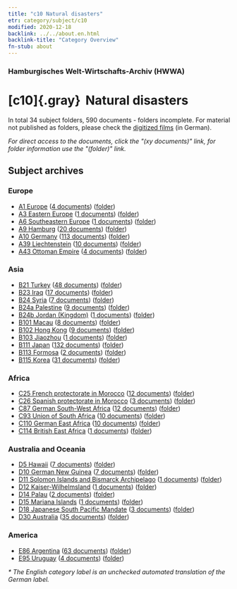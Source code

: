 ```yaml
---
title: "c10 Natural disasters"
etr: category/subject/c10
modified: 2020-12-18
backlink: ../../about.en.html
backlink-title: "Category Overview"
fn-stub: about
---
```


### Hamburgisches Welt-Wirtschafts-Archiv (HWWA)
# [c10]{.gray}&#8201; Natural disasters&#160; 





In total 34 subject folders, 590 documents - folders incomplete.
For material not published as folders, please check the [digitized films](/film/h1_sh) (in German).

_For direct access to the documents, click the "(xy documents)" link, for folder information use the "(folder)" link._

## Subject archives



### Europe

- [A1 Europe](../../../geo/about.en.html#A1) (<a href="https://dfg-viewer.de/show/?tx_dlf[id]=https://pm20.zbw.eu/mets/sh/1408xx/140892/1442xx/144215/public.mets.en.xml" target="_blank">4 documents</a>) ([folder](http://purl.org/pressemappe20/folder/sh/140892,144215))
- [A3 Eastern Europe](../../../geo/about.en.html#A3) (<a href="https://dfg-viewer.de/show/?tx_dlf[id]=https://pm20.zbw.eu/mets/sh/1408xx/140896/1442xx/144215/public.mets.en.xml" target="_blank">1 documents</a>) ([folder](http://purl.org/pressemappe20/folder/sh/140896,144215))
- [A6 Southeastern Europe](../../../geo/about.en.html#A6) (<a href="https://dfg-viewer.de/show/?tx_dlf[id]=https://pm20.zbw.eu/mets/sh/1409xx/140900/1442xx/144215/public.mets.en.xml" target="_blank">1 documents</a>) ([folder](http://purl.org/pressemappe20/folder/sh/140900,144215))
- [A9 Hamburg](../../../geo/about.en.html#A9) (<a href="https://dfg-viewer.de/show/?tx_dlf[id]=https://pm20.zbw.eu/mets/sh/1409xx/140905/1442xx/144215/public.mets.en.xml" target="_blank">20 documents</a>) ([folder](http://purl.org/pressemappe20/folder/sh/140905,144215))
- [A10 Germany](../../../geo/about.en.html#A10) (<a href="https://dfg-viewer.de/show/?tx_dlf[id]=https://pm20.zbw.eu/mets/sh/1261xx/126128/1442xx/144215/public.mets.en.xml" target="_blank">113 documents</a>) ([folder](http://purl.org/pressemappe20/folder/sh/126128,144215))
- [A39 Liechtenstein](../../../geo/about.en.html#A39) (<a href="https://dfg-viewer.de/show/?tx_dlf[id]=https://pm20.zbw.eu/mets/sh/1410xx/141016/1442xx/144215/public.mets.en.xml" target="_blank">10 documents</a>) ([folder](http://purl.org/pressemappe20/folder/sh/141016,144215))
- [A43 Ottoman Empire](../../../geo/about.en.html#A43) (<a href="https://dfg-viewer.de/show/?tx_dlf[id]=https://pm20.zbw.eu/mets/sh/1410xx/141034/1442xx/144215/public.mets.en.xml" target="_blank">4 documents</a>) ([folder](http://purl.org/pressemappe20/folder/sh/141034,144215))

### Asia

- [B21 Turkey](../../../geo/about.en.html#B21) (<a href="https://dfg-viewer.de/show/?tx_dlf[id]=https://pm20.zbw.eu/mets/sh/1411xx/141111/1442xx/144215/public.mets.en.xml" target="_blank">48 documents</a>) ([folder](http://purl.org/pressemappe20/folder/sh/141111,144215))
- [B23 Iraq](../../../geo/about.en.html#B23) (<a href="https://dfg-viewer.de/show/?tx_dlf[id]=https://pm20.zbw.eu/mets/sh/1411xx/141113/1442xx/144215/public.mets.en.xml" target="_blank">17 documents</a>) ([folder](http://purl.org/pressemappe20/folder/sh/141113,144215))
- [B24 Syria](../../../geo/about.en.html#B24) (<a href="https://dfg-viewer.de/show/?tx_dlf[id]=https://pm20.zbw.eu/mets/sh/1411xx/141114/1442xx/144215/public.mets.en.xml" target="_blank">7 documents</a>) ([folder](http://purl.org/pressemappe20/folder/sh/141114,144215))
- [B24a Palestine](../../../geo/about.en.html#B24a) (<a href="https://dfg-viewer.de/show/?tx_dlf[id]=https://pm20.zbw.eu/mets/sh/1411xx/141115/1442xx/144215/public.mets.en.xml" target="_blank">9 documents</a>) ([folder](http://purl.org/pressemappe20/folder/sh/141115,144215))
- [B24b Jordan (Kingdom)](../../../geo/about.en.html#B24b) (<a href="https://dfg-viewer.de/show/?tx_dlf[id]=https://pm20.zbw.eu/mets/sh/1411xx/141116/1442xx/144215/public.mets.en.xml" target="_blank">1 documents</a>) ([folder](http://purl.org/pressemappe20/folder/sh/141116,144215))
- [B101 Macau](../../../geo/about.en.html#B101) (<a href="https://dfg-viewer.de/show/?tx_dlf[id]=https://pm20.zbw.eu/mets/sh/1412xx/141267/1442xx/144215/public.mets.en.xml" target="_blank">8 documents</a>) ([folder](http://purl.org/pressemappe20/folder/sh/141267,144215))
- [B102 Hong Kong](../../../geo/about.en.html#B102) (<a href="https://dfg-viewer.de/show/?tx_dlf[id]=https://pm20.zbw.eu/mets/sh/1412xx/141268/1442xx/144215/public.mets.en.xml" target="_blank">9 documents</a>) ([folder](http://purl.org/pressemappe20/folder/sh/141268,144215))
- [B103 Jiaozhou](../../../geo/about.en.html#B103) (<a href="https://dfg-viewer.de/show/?tx_dlf[id]=https://pm20.zbw.eu/mets/sh/1261xx/126163/1442xx/144215/public.mets.en.xml" target="_blank">1 documents</a>) ([folder](http://purl.org/pressemappe20/folder/sh/126163,144215))
- [B111 Japan](../../../geo/about.en.html#B111) (<a href="https://dfg-viewer.de/show/?tx_dlf[id]=https://pm20.zbw.eu/mets/sh/1412xx/141272/1442xx/144215/public.mets.en.xml" target="_blank">132 documents</a>) ([folder](http://purl.org/pressemappe20/folder/sh/141272,144215))
- [B113 Formosa](../../../geo/about.en.html#B113) (<a href="https://dfg-viewer.de/show/?tx_dlf[id]=https://pm20.zbw.eu/mets/sh/1412xx/141274/1442xx/144215/public.mets.en.xml" target="_blank">2 documents</a>) ([folder](http://purl.org/pressemappe20/folder/sh/141274,144215))
- [B115 Korea](../../../geo/about.en.html#B115) (<a href="https://dfg-viewer.de/show/?tx_dlf[id]=https://pm20.zbw.eu/mets/sh/1412xx/141276/1442xx/144215/public.mets.en.xml" target="_blank">31 documents</a>) ([folder](http://purl.org/pressemappe20/folder/sh/141276,144215))

### Africa

- [C25 French protectorate in Morocco](../../../geo/about.en.html#C25) (<a href="https://dfg-viewer.de/show/?tx_dlf[id]=https://pm20.zbw.eu/mets/sh/1413xx/141358/1442xx/144215/public.mets.en.xml" target="_blank">12 documents</a>) ([folder](http://purl.org/pressemappe20/folder/sh/141358,144215))
- [C26 Spanish protectorate in Morocco](../../../geo/about.en.html#C26) (<a href="https://dfg-viewer.de/show/?tx_dlf[id]=https://pm20.zbw.eu/mets/sh/1413xx/141359/1442xx/144215/public.mets.en.xml" target="_blank">3 documents</a>) ([folder](http://purl.org/pressemappe20/folder/sh/141359,144215))
- [C87 German South-West Africa](../../../geo/about.en.html#C87) (<a href="https://dfg-viewer.de/show/?tx_dlf[id]=https://pm20.zbw.eu/mets/sh/1414xx/141450/1442xx/144215/public.mets.en.xml" target="_blank">12 documents</a>) ([folder](http://purl.org/pressemappe20/folder/sh/141450,144215))
- [C93 Union of South Africa](../../../geo/about.en.html#C93) (<a href="https://dfg-viewer.de/show/?tx_dlf[id]=https://pm20.zbw.eu/mets/sh/1414xx/141454/1442xx/144215/public.mets.en.xml" target="_blank">10 documents</a>) ([folder](http://purl.org/pressemappe20/folder/sh/141454,144215))
- [C110 German East Africa](../../../geo/about.en.html#C110) (<a href="https://dfg-viewer.de/show/?tx_dlf[id]=https://pm20.zbw.eu/mets/sh/1414xx/141471/1442xx/144215/public.mets.en.xml" target="_blank">10 documents</a>) ([folder](http://purl.org/pressemappe20/folder/sh/141471,144215))
- [C114 British East Africa](../../../geo/about.en.html#C114) (<a href="https://dfg-viewer.de/show/?tx_dlf[id]=https://pm20.zbw.eu/mets/sh/1414xx/141473/1442xx/144215/public.mets.en.xml" target="_blank">1 documents</a>) ([folder](http://purl.org/pressemappe20/folder/sh/141473,144215))

### Australia and Oceania

- [D5 Hawaii](../../../geo/about.en.html#D5) (<a href="https://dfg-viewer.de/show/?tx_dlf[id]=https://pm20.zbw.eu/mets/sh/1415xx/141595/1442xx/144215/public.mets.en.xml" target="_blank">7 documents</a>) ([folder](http://purl.org/pressemappe20/folder/sh/141595,144215))
- [D10 German New Guinea](../../../geo/about.en.html#D10) (<a href="https://dfg-viewer.de/show/?tx_dlf[id]=https://pm20.zbw.eu/mets/sh/1416xx/141601/1442xx/144215/public.mets.en.xml" target="_blank">7 documents</a>) ([folder](http://purl.org/pressemappe20/folder/sh/141601,144215))
- [D11 Solomon Islands and Bismarck Archipelago](../../../geo/about.en.html#D11) (<a href="https://dfg-viewer.de/show/?tx_dlf[id]=https://pm20.zbw.eu/mets/sh/1416xx/141610/1442xx/144215/public.mets.en.xml" target="_blank">1 documents</a>) ([folder](http://purl.org/pressemappe20/folder/sh/141610,144215))
- [D12 Kaiser-Wilhelmsland](../../../geo/about.en.html#D12) (<a href="https://dfg-viewer.de/show/?tx_dlf[id]=https://pm20.zbw.eu/mets/sh/1416xx/141612/1442xx/144215/public.mets.en.xml" target="_blank">1 documents</a>) ([folder](http://purl.org/pressemappe20/folder/sh/141612,144215))
- [D14 Palau](../../../geo/about.en.html#D14) (<a href="https://dfg-viewer.de/show/?tx_dlf[id]=https://pm20.zbw.eu/mets/sh/1416xx/141614/1442xx/144215/public.mets.en.xml" target="_blank">2 documents</a>) ([folder](http://purl.org/pressemappe20/folder/sh/141614,144215))
- [D15 Mariana Islands](../../../geo/about.en.html#D15) (<a href="https://dfg-viewer.de/show/?tx_dlf[id]=https://pm20.zbw.eu/mets/sh/1416xx/141615/1442xx/144215/public.mets.en.xml" target="_blank">1 documents</a>) ([folder](http://purl.org/pressemappe20/folder/sh/141615,144215))
- [D18 Japanese South Pacific Mandate](../../../geo/about.en.html#D18) (<a href="https://dfg-viewer.de/show/?tx_dlf[id]=https://pm20.zbw.eu/mets/sh/1416xx/141618/1442xx/144215/public.mets.en.xml" target="_blank">3 documents</a>) ([folder](http://purl.org/pressemappe20/folder/sh/141618,144215))
- [D30 Australia](../../../geo/about.en.html#D30) (<a href="https://dfg-viewer.de/show/?tx_dlf[id]=https://pm20.zbw.eu/mets/sh/1416xx/141621/1442xx/144215/public.mets.en.xml" target="_blank">35 documents</a>) ([folder](http://purl.org/pressemappe20/folder/sh/141621,144215))

### America

- [E86 Argentina](../../../geo/about.en.html#E86) (<a href="https://dfg-viewer.de/show/?tx_dlf[id]=https://pm20.zbw.eu/mets/sh/1416xx/141692/1442xx/144215/public.mets.en.xml" target="_blank">63 documents</a>) ([folder](http://purl.org/pressemappe20/folder/sh/141692,144215))
- [E95 Uruguay](../../../geo/about.en.html#E95) (<a href="https://dfg-viewer.de/show/?tx_dlf[id]=https://pm20.zbw.eu/mets/sh/1416xx/141695/1442xx/144215/public.mets.en.xml" target="_blank">4 documents</a>) ([folder](http://purl.org/pressemappe20/folder/sh/141695,144215))


_* The English category label is an unchecked automated translation of the German label._

